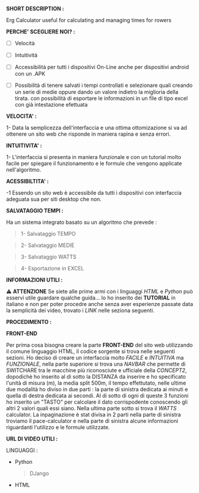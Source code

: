 **SHORT DESCRIPTION :**

Erg Calculator useful for calculating and managing times for rowers

**PERCHE' SCEGLIERE NOI? :**

- [ ] Velocità

- [ ] Intuitività

- [ ] Accessibilità per tutti i dispositivi On-Line  anche per dispositivi android con un .APK

- [ ] Possibilità di tenere salvati i tempi controllati e selezionare quali creando un serie di medie oppure dando un valore indietro la miglioria della tirata. con        possibilità di esportare le informazioni in un file di tipo excel con già intestazione efettuata

**VELOCITA' :**

1- Data la semplicezza dell'interfaccia e una ottima ottomizazione si va ad ottenere un sito web che risponde in maniera rapina e senza errori.

**INTUITIVITA' :**

1- L'interfaccia si presenta in maniera funzionale e con un tutorial molto facile per spiegare il funzionamento e le formule che vengono applicate nell'algoritmo.

**ACESSIBILTITA' :**

-1 Essendo un sito web è accessibile da tutti i dispositivi con interfaccia adeguata sua per siti desktop che non.

**SALVATAGGIO TEMPI :**

Ha un sistema integrato basato su un algoritmo che prevede :
> 1- Salvataggio TEMPO

> 2- Salvataggio MEDIE

> 3- Salvataggio WATTS

> 4- Esportazione in EXCEL

**INFORMAZIONI UTILI :**

⚠️ **ATTENZIONE** Se siete alle prime armi con i linguaggi *HTML* e *Python* può esservi utile guardare qualche guida... Io ho inserito dei **TUTORIAL** in italiano e non per poter procedre anche senza aver esperienze passate data la semplicità dei video, trovato i *LINK* nelle seziona seguenti.


**PROCEDIMENTO :**

**FRONT-END**

Per prima cosa bisogna creare la parte **FRONT-END** del sito web utilizzando il comune linguaggio HTML, il codice sorgente si trova nelle seguenti sezioni.
Ho deciso di creare un interfaccia molto *FACILE* e *INTUITIVA* ma *FUNZIONALE*, nella parte superiore si trova una *NAVBAR* che permette di SWITCHARE tra le macchine più riconosciute e ufficiale della *CONCEPT2*, dopodichè ho inserito al di sotto la DISTANZA da inserire e ho specificato l'unità di misura (m), la media split 500m, il tempo effettutato, nelle ultime due modalità ho diviso in due parti : la parte di sinistra dedicata ai minuti e quella di destra dedicata ai secondi. Al di sotto di ogni di queste 3 funzioni ho inserito un "TASTO" per calcolare il dato corrispodente conoscendo gli altri 2 valori quali essi siano. Nella ultima parte sotto si trova il *WATTS* calculator.
La inpaginazione è stat divisa in 2 parti nella parte di sinistra troviamo il pace-calculator e nella parte di sinistra alcune informazioni riguardanti l'utilizzo e le formule utilizzate.

**URL DI VIDEO UTILI :**



LINGUAGGI :

- Python
  > DJango

- HTML



